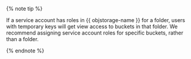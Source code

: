 {% note tip %}

If a service account has roles in {{ objstorage-name }} for a folder, users with temporary keys will get view access to buckets in that folder. We recommend assigning service account roles for specific buckets, rather than a folder.

{% endnote %}